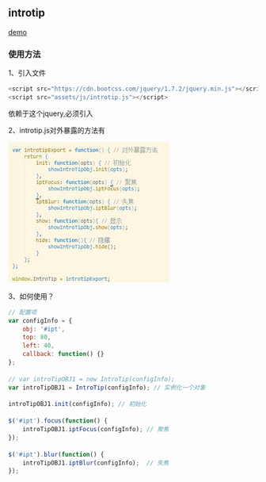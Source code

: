 ## introtip
[demo](https://luuck.github.io/tool/introtip/index.html)

### 使用方法
1、引入文件

```Javascript
<script src="https://cdn.bootcss.com/jquery/1.7.2/jquery.min.js"></script>
<script src="assets/js/introtip.js"></script>
```
依赖于这个jquery,必须引入

2、introtip.js对外暴露的方法有

![](https://raw.githubusercontent.com/luuck/tool/master/introtip/assets/img/intropImg.jpg)

3、如何使用？
```Javascript
// 配置项
var configInfo = {
    obj: '#ipt',
    top: 80,
    left: 40,
    callback: function() {}
};

// var introTipOBJ1 = new IntroTip(configInfo);
var introTipOBJ1 = IntroTip(configInfo); // 实例化一个对象

introTipOBJ1.init(configInfo); // 初始化

$('#ipt').focus(function() { 
    introTipOBJ1.iptFocus(configInfo); // 聚焦
});

$('#ipt').blur(function() {
    introTipOBJ1.iptBlur(configInfo);  // 失焦
});
```

